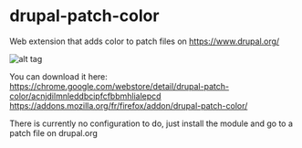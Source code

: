 # drupal-patch-color

Web extension that adds color to patch files on https://www.drupal.org/

![alt tag](https://image.ibb.co/iaeabd/Capture.png "Coloration example")

You can download it here:
https://chrome.google.com/webstore/detail/drupal-patch-color/acnjdilmnleddbcipfcfbbmhlialepcd
https://addons.mozilla.org/fr/firefox/addon/drupal-patch-color/

There is currently no configuration to do, just install the module and go to a patch file on drupal.org
